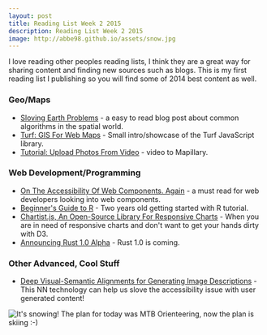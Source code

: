 ```yaml
---
layout: post
title: Reading List Week 2 2015
description: Reading List Week 2 2015
image: http://abbe98.github.io/assets/snow.jpg
---
```

I love reading other peoples reading lists, I think they are a great way for sharing content and finding new sources such as blogs. This is my first reading list I publishing so you will find some of 2014 best content as well.

### Geo/Maps

 - [Sloving Earth Problems](http://www.macwright.org/2014/11/21/solving-earth-problems.html) - a easy to read blog post about common algorithms in the spatial world.
 - [Turf: GIS For Web Maps](https://www.mapbox.com/blog/turf-gis-for-web-maps/) - Small intro/showcase of the Turf JavaScript library.
 - [Tutorial: Upload Photos From Video](http://blog.mapillary.com/news/2015/01/08/video-cutting.html) - video to Mapillary.

### Web Development/Programming

 - [On The Accessibility Of Web Components. Again](http://www.brucelawson.co.uk/2014/on-the-accessibility-of-web-components-again/) - a must read for web developers looking into web components.
 - [Beginner's Guide to R](http://www.computerworld.com/article/2497143/business-intelligence-beginner-s-guide-to-r-introduction.html) - Two years old getting started with R tutorial.
 - [Chartist.js, An Open-Source Library For Responsive Charts](http://www.smashingmagazine.com/2014/12/16/chartist-js-open-source-library-responsive-charts/) - When you are in need of responsive charts and don't want to get your hands dirty with D3.
 - [Announcing Rust 1.0 Alpha](http://blog.rust-lang.org/2015/01/09/Rust-1.0-alpha.html) - Rust 1.0 is coming.

### Other Advanced, Cool Stuff

 - [Deep Visual-Semantic Alignments for Generating Image Descriptions](http://cs.stanford.edu/people/karpathy/deepimagesent/devisagen_arxiv.pdf) - This NN technology can help us slove the accessibility issue with user generated content!

![It's snowing!](http://abbe98.github.io/assets/snow.jpg)
The plan for today was MTB Orienteering, now the plan is skiing :-)

